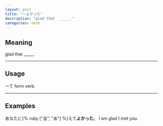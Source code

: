 ```yaml
---
layout: post
title: "〜よかった"
description: "glad that  _____."
categories: verb
---
```


## Meaning

glad that  _____.

---

## Usage

ーて form verb.

---

## Examples

あなたに{% ruby ["会", "あ"] %}えて**よかった**。
I am glad I met you.